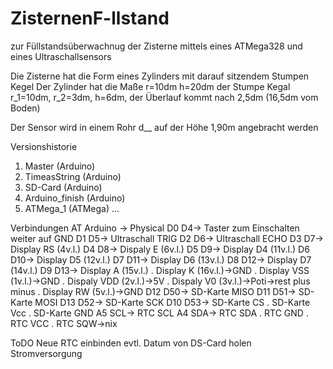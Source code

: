 # ZisternenF-llstand

zur Füllstandsüberwachnug der Zisterne mittels eines ATMega328 und eines Ultraschallsensors

Die Zisterne hat die Form eines Zylinders mit darauf sitzendem Stumpen Kegel
Der Zylinder hat die Maße r=10dm h=20dm
der Stumpe Kegal r_1=10dm, r_2=3dm, h=6dm, der Überlauf kommt nach 2,5dm (16,5dm vom Boden)

Der Sensor wird in einem Rohr d__ auf der Höhe 1,90m angebracht werden

Versionshistorie
1. Master (Arduino)
2. TimeasString (Arduino)
3. SD-Card (Arduino)
4. Arduino_finish (Arduino)
5. ATMega_1 (ATMega)
...

Verbindungen
 AT    Arduino -> Physical
 D0    D4->  Taster zum Einschalten weiter auf GND
 D1    D5->  Ultraschall TRIG
 D2    D6->  Ultraschall ECHO
 D3    D7->  Display RS (4v.l.)
 D4    D8->  Dispaly E (6v.l.)
 D5    D9->  Display D4 (11v.l.)
 D6    D10-> Display D5 (12v.l.)
 D7    D11-> Display D6 (13v.l.)
 D8    D12-> Display D7 (14v.l.)
 D9    D13-> Display A (15v.l.)
 .         Display K (16v.l.)->GND
 .         Display VSS (1v.l.)->GND
 .         Dispaly VDD (2v.l.)->5V
 .         Dispaly V0 (3v.l.)->Poti->rest plus minus
 .         Display RW (5v.l.)->GND
 D12    D50-> SD-Karte MISO 
 D11    D51-> SD-Karte MOSI
 D13    D52-> SD-Karte SCK
 D10    D53-> SD-Karte CS
 .          SD-Karte Vcc
 .          SD-Karte GND
 A5    SCL-> RTC SCL 
 A4    SDA-> RTC SDA
 .          RTC GND
 .          RTC VCC
 .          RTC SQW->nix
 

ToDO
Neue RTC einbinden
evtl. Datum von DS-Card holen
Stromversorgung

